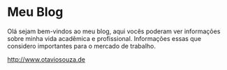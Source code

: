 <h1> Meu Blog </h1>

<p> Olá sejam bem-vindos ao meu blog, aqui vocês poderam ver informações sobre minha vida acadêmica e profissional. Informações essas que considero importantes para o mercado de trabalho. </p>

<a> http://www.otaviosouza.de </a>
